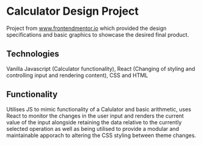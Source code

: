 # Calculator Design Project
Project from www.frontendmentor.io which provided the design specifications and basic graphics to showcase the desired final product. 
## Technologies
Vanilla Javascript (Calculator functionality), React (Changing of styling and controlling input and rendering content), CSS and HTML
## Functionality
Utilises JS to mimic functionality of a Calulator and basic arithmetic, uses React to monitor the changes in the user input and renders the current value of the input alongside retaining the data relative to the currently selected operation as well as being utilised to provide a modular and maintainable apporach to altering the CSS styling between theme changes. 
